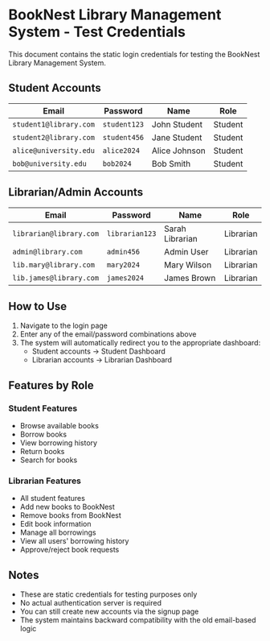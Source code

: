 # BookNest Library Management System - Test Credentials

This document contains the static login credentials for testing the BookNest Library Management System.

## Student Accounts

| Email | Password | Name | Role |
|-------|----------|------|------|
| `student1@library.com` | `student123` | John Student | Student |
| `student2@library.com` | `student456` | Jane Student | Student |
| `alice@university.edu` | `alice2024` | Alice Johnson | Student |
| `bob@university.edu` | `bob2024` | Bob Smith | Student |

## Librarian/Admin Accounts

| Email | Password | Name | Role |
|-------|----------|------|------|
| `librarian@library.com` | `librarian123` | Sarah Librarian | Librarian |
| `admin@library.com` | `admin456` | Admin User | Librarian |
| `lib.mary@library.com` | `mary2024` | Mary Wilson | Librarian |
| `lib.james@library.com` | `james2024` | James Brown | Librarian |

## How to Use

1. Navigate to the login page
2. Enter any of the email/password combinations above
3. The system will automatically redirect you to the appropriate dashboard:
   - Student accounts → Student Dashboard
   - Librarian accounts → Librarian Dashboard

## Features by Role

### Student Features
- Browse available books
- Borrow books
- View borrowing history
- Return books
- Search for books

### Librarian Features
- All student features
- Add new books to BookNest
- Remove books from BookNest
- Edit book information
- Manage all borrowings
- View all users' borrowing history
- Approve/reject book requests

## Notes

- These are static credentials for testing purposes only
- No actual authentication server is required
- You can still create new accounts via the signup page
- The system maintains backward compatibility with the old email-based logic
